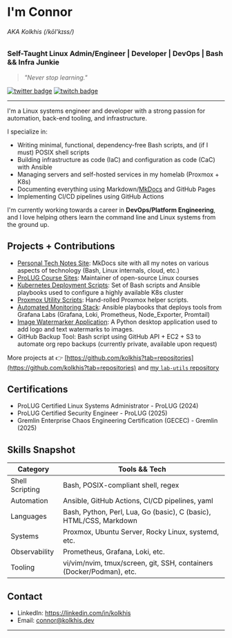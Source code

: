 # I'm Connor
###### AKA Kolkhis (/kōl'kɪss/)  
### Self-Taught Linux Admin/Engineer | Developer | DevOps | Bash && Infra Junkie

> *"Never stop learning."*

[![twitter badge](https://img.shields.io/badge/Twitter-blue?style=for-the-badge&logo=twitter&logoColor=white)](https://twitter.com/null_kol)
[![twitch badge](https://img.shields.io/badge/Twitch-purple?style=for-the-badge&logo=twitch&logoColor=white)](https://twitch.tv/kolkhis)  

---

I'm a Linux systems engineer and developer with a strong passion for
automation, back-end tooling, and infrastructure.  

I specialize in:

- Writing minimal, functional, dependency-free Bash scripts, and (if I must) POSIX 
  shell scripts  
- Building infrastructure as code (IaC) and configuration as code (CaC) with Ansible
- Managing servers and self-hosted services in my homelab (Proxmox + K8s)
- Documenting everything using Markdown/[MkDocs](https://notes.kolkhis.dev) and GitHub Pages  
- Implementing CI/CD pipelines using GitHub Actions

I'm currently working towards a career in **DevOps/Platform Engineering**, and I love
helping others learn the command line and Linux systems from the ground up.  


## Projects + Contributions

- [Personal Tech Notes Site](https://github.com/kolkhis/tech-notes): MkDocs site with all my notes on various aspects of technology (Bash, Linux internals, cloud, etc.) 
- [ProLUG Course Sites](https://github.com/ProfessionalLinuxUsersGroup/course-books): Maintainer of open-source Linux courses  
- [Kubernetes Deployment Scripts](https://github.com/kolkhis/scripts-playbooks/tree/main/k8s-setup): Set of Bash scripts and Ansible playbooks used to configure a highly available K8s cluster  
- [Proxmox Utility Scripts](https://github.com/kolkhis/lab-utils/tree/main/pve): Hand-rolled Proxmox helper scripts.  
- [Automated Monitoring Stack](https://github.com/kolkhis/scripts-playbooks/tree/main/monitoring): Ansible playbooks that deploys tools from Grafana Labs (Grafana, Loki, Prometheus, Node_Exporter, Promtail)
- [Image Watermarker Application](https://github.com/kolkhis/image_watermarker): A Python desktop application used to add logo and text watermarks to images.
- GitHub Backup Tool: Bash script using GitHub API + EC2 + S3 to automate org repo backups (currently private, available upon request)

More projects at 👉 [https://github.com/kolkhis?tab=repositories](https://github.com/kolkhis?tab=repositories) and [my `lab-utils` repository](https://github.com/kolkhis/lab-utils)  

## Certifications

- ProLUG Certified Linux Systems Administrator - ProLUG (2024)
- ProLUG Certified Security Engineer - ProLUG (2025)
- Gremlin Enterprise Chaos Engineering Certification (GECEC) - Gremlin (2025)

## Skills Snapshot

| Category | Tools && Tech
|----------|--------------
| Shell Scripting   | Bash, POSIX-compliant shell, regex
| Automation        | Ansible, GitHub Actions, CI/CD pipelines, yaml
| Languages         | Bash, Python, Perl, Lua, Go (basic), C (basic), HTML/CSS, Markdown
| Systems           | Proxmox, Ubuntu Server, Rocky Linux, systemd, etc.
| Observability     | Prometheus, Grafana, Loki, etc.
| Tooling           | vi/vim/nvim, tmux/screen, git, SSH, containers (Docker/Podman), etc.

## Contact

- LinkedIn: <https://linkedin.com/in/kolkhis>
- Email: [connor@kolkhis.dev](mailto:connor@kolkhis.dev)

---
